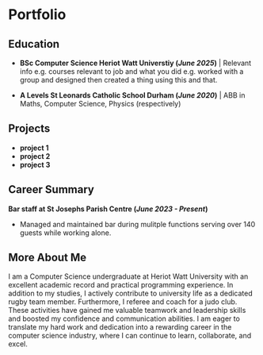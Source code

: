 # Portfolio

## Education 
- **BSc Computer Science Heriot Watt Universtiy (_June 2025_)**
| Relevant info e.g. courses relevant to job and what you did e.g. worked with a group and designed then created a thing using this and that.

- **A Levels St Leonards Catholic School Durham (_June 2020_)**
| ABB in Maths, Computer Science, Physics (respectively)

## Projects 
- **project 1**
- **project 2**
- **project 3**

## Career Summary
**Bar staff at St Josephs Parish Centre (_June 2023 - Present_)** 
- Managed and maintained bar during mulitple functions serving over 140 guests while working alone. 

## More About Me
I am a Computer Science undergraduate at Heriot Watt University with an excellent academic record and practical programming experience. In addition to my studies, I actively contribute to university life as a dedicated rugby team member. Furthermore, I referee and coach for a judo club. These activities have gained me valuable teamwork and leadership skills and boosted my confidence and communication abilities. I am eager to translate my hard work and dedication into a rewarding career in the computer science industry, where I can continue to learn, collaborate, and excel.
